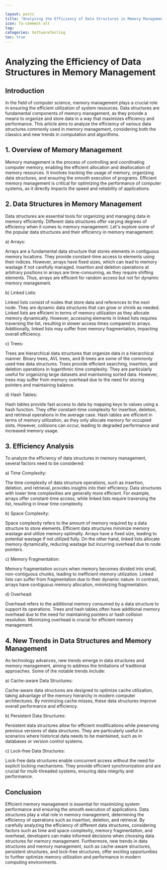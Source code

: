 ```yaml
---

layout: posts
title: "Analyzing the Efficiency of Data Structures in Memory Management"
icon: fa-comment-alt
tag:      
categories: SoftwareTesting
toc: true
---
```




# Analyzing the Efficiency of Data Structures in Memory Management

## Introduction

In the field of computer science, memory management plays a crucial role in ensuring the efficient utilization of system resources. Data structures are fundamental components of memory management, as they provide a means to organize and store data in a way that maximizes efficiency and performance. This article aims to analyze the efficiency of various data structures commonly used in memory management, considering both the classics and new trends in computation and algorithms.

## 1. Overview of Memory Management

Memory management is the process of controlling and coordinating computer memory, enabling the efficient allocation and deallocation of memory resources. It involves tracking the usage of memory, organizing data structures, and ensuring the smooth execution of programs. Efficient memory management is critical for optimizing the performance of computer systems, as it directly impacts the speed and reliability of applications.

## 2. Data Structures in Memory Management

Data structures are essential tools for organizing and managing data in memory efficiently. Different data structures offer varying degrees of efficiency when it comes to memory management. Let's explore some of the popular data structures and their efficiency in memory management:

a) Arrays:

Arrays are a fundamental data structure that stores elements in contiguous memory locations. They provide constant-time access to elements using their indices. However, arrays have fixed sizes, which can lead to memory wastage if not carefully managed. Insertion and deletion operations at arbitrary positions in arrays are time-consuming, as they require shifting elements. Thus, arrays are efficient for random access but not for dynamic memory management.

b) Linked Lists:

Linked lists consist of nodes that store data and references to the next node. They are dynamic data structures that can grow or shrink as needed. Linked lists are efficient in terms of memory utilization as they allocate memory dynamically. However, accessing elements in linked lists requires traversing the list, resulting in slower access times compared to arrays. Additionally, linked lists may suffer from memory fragmentation, impacting overall efficiency.

c) Trees:

Trees are hierarchical data structures that organize data in a hierarchical manner. Binary trees, AVL trees, and B-trees are some of the commonly used tree data structures. Trees provide efficient searching, insertion, and deletion operations in logarithmic time complexity. They are particularly useful for organizing large datasets and maintaining sorted data. However, trees may suffer from memory overhead due to the need for storing pointers and maintaining balance.

d) Hash Tables:

Hash tables provide fast access to data by mapping keys to values using a hash function. They offer constant-time complexity for insertion, deletion, and retrieval operations in the average case. Hash tables are efficient in terms of memory utilization, as they only allocate memory for occupied slots. However, collisions can occur, leading to degraded performance and increased memory usage.

## 3. Efficiency Analysis

To analyze the efficiency of data structures in memory management, several factors need to be considered:

a) Time Complexity:

The time complexity of data structure operations, such as insertion, deletion, and retrieval, provides insights into their efficiency. Data structures with lower time complexities are generally more efficient. For example, arrays offer constant-time access, while linked lists require traversing the list, resulting in linear time complexity.

b) Space Complexity:

Space complexity refers to the amount of memory required by a data structure to store elements. Efficient data structures minimize memory wastage and utilize memory optimally. Arrays have a fixed size, leading to potential wastage if not utilized fully. On the other hand, linked lists allocate memory dynamically, reducing wastage but incurring overhead due to node pointers.

c) Memory Fragmentation:

Memory fragmentation occurs when memory becomes divided into small, non-contiguous chunks, leading to inefficient memory utilization. Linked lists can suffer from fragmentation due to their dynamic nature. In contrast, arrays have contiguous memory allocation, minimizing fragmentation.

d) Overhead:

Overhead refers to the additional memory consumed by a data structure to support its operations. Trees and hash tables often have additional memory overhead due to the need for maintaining pointers or hash collision resolution. Minimizing overhead is crucial for efficient memory management.

## 4. New Trends in Data Structures and Memory Management

As technology advances, new trends emerge in data structures and memory management, aiming to address the limitations of traditional approaches. Some of the notable trends include:

a) Cache-aware Data Structures:

Cache-aware data structures are designed to optimize cache utilization, taking advantage of the memory hierarchy in modern computer architectures. By minimizing cache misses, these data structures improve overall performance and efficiency.

b) Persistent Data Structures:

Persistent data structures allow for efficient modifications while preserving previous versions of data structures. They are particularly useful in scenarios where historical data needs to be maintained, such as in databases or version control systems.

c) Lock-free Data Structures:

Lock-free data structures enable concurrent access without the need for explicit locking mechanisms. They provide efficient synchronization and are crucial for multi-threaded systems, ensuring data integrity and performance.

## Conclusion

Efficient memory management is essential for maximizing system performance and ensuring the smooth execution of applications. Data structures play a vital role in memory management, determining the efficiency of operations such as insertion, deletion, and retrieval. By carefully analyzing the efficiency of different data structures, considering factors such as time and space complexity, memory fragmentation, and overhead, developers can make informed decisions when choosing data structures for memory management. Furthermore, new trends in data structures and memory management, such as cache-aware structures, persistent structures, and lock-free structures, offer exciting opportunities to further optimize memory utilization and performance in modern computing environments.